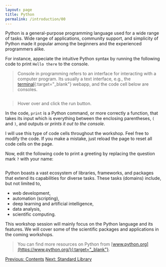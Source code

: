 ```yaml
---
layout: page
title: Python
permalink: /introduction/00
---
```


Python is a general-purpose programming language used for a wide range of tasks.
Wide range of applications, community support, and simplicity of Python made it
popular among the beginners and the experienced programmers alike.

For instance, appeciate the intuitive Python syntax by running the following code
to print `Hello there` to the console.

> Console in programming refers to an interface for interacting with a computer
program. Its usually a text interface, e.g., the
[terminal](/pythonlab/terminal/){:target="_blank"} webapp, and
the code cell below are consoles.

<div class="language-python highlighter-rouge">
<pre class="highlight"><script type="py-editor" worker>
print("Hello there")
</script></pre></div>

> Hover over and click the run button.

In the code, `print` is a Python command, or more correctly a function, that
takes its input which is everything between the enclosing parentheses,
`(` and `)`, and outputs or *prints it out to the console*.

I will use this type of code cells
throughout the workshop. Feel free to modify the code. If you make a mistake,
just reload the page to reset all code cells on the page.

Now, edit the following code to print a greeting by replacing the
question mark `?` with your name:

<div class="language-python highlighter-rouge">
<pre class="highlight"><script type="py-editor" worker>
print("Hello, ?")
</script></pre></div>

Python boasts a vast ecosystem of libraries, frameworks, and packages that extend
its capabilities for diverse tasks. These tasks (domains) include, but not
limited to,

- web development,
- automation (scripting),
- deep learning and artificial intelligence,
- data analysis,
- scientific computing.

This workshop session will mainly focus on the Python language and its features.
We will cover some of the scientific packages and applications in the coming workshops.

> You can find more resources on Python from
[www.python.org](https://www.python.org/){:target="_blank"}.

<div class="prevnextlinks">
    <a id="previous" href="/pythonlab/introduction/">Previous: Contents</a>
    <a id="next" href="01">Next: Standard Library</a>
</div>
<script src="{{ '/assets/js/navigation.js' | relative_url }}" defer></script>
